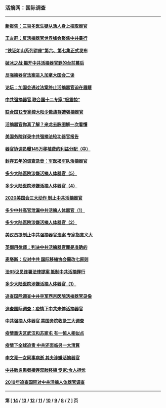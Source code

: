 ### 活摘网：国际调查
---
#### [新报告：三百多医生疑从活人身上摘取器官](../../pages/nf5947/n13703044.md?04280430) 
#### [王友群：反活摘器官世界峰会聚焦中共暴行](../../pages/nf5947/n13250738.md?04280430) 
#### [“铁证如山系列讲座”第六、第七集正式发布](../../pages/nf5947/n13106287.md?04280430) 
#### [破冰之战 揭开中共活摘器官罪的台前幕后](../../pages/nf5947/n13082457.md?04280430) 
#### [反强摘器官法案进入加拿大国会二读](../../pages/nf5947/n13033450.md?04280430) 
#### [论坛：加国会通过法案终止活摘器官迫在眉睫](../../pages/nf5947/n13029839.md?04280430) 
#### [中共强摘器官 联合国十二专家“极震惊”](../../pages/nf5947/n13024313.md?04280430) 
#### [联合国12专家控大陆少数族群遭强摘器官](../../pages/nf5947/n13023877.md?04280430) 
#### [活摘器官你真了解？来龙去脉图解一次看懂](../../pages/nf5947/n13013820.md?04280430) 
#### [美国务院详录中共强摘法轮功器官报告](../../pages/nf5947/n12944519.md?04280430) 
#### [器官协调员曝145万移植费的利益分配（中）](../../pages/nf5947/n12894547.md?04280430) 
#### [封存五年的调查录音：军医揭军队活摘器官](../../pages/nf5947/n12798692.md?04280430) 
#### [多少大陆医院涉嫌活摘人体器官（5）](../../pages/nf5947/n12768383.md?04280430) 
#### [多少大陆医院涉嫌活摘人体器官（4）](../../pages/nf5947/n12664434.md?04280430) 
#### [2020美国会三大动作 制止中共活摘器官](../../pages/nf5947/n12682004.md?04280430) 
#### [多少中共高官泄漏中共活摘人体器官（1）](../../pages/nf5947/n12671234.md?04280430) 
#### [多少大陆医院涉嫌活摘人体器官（2）](../../pages/nf5947/n12655589.md?04280430) 
#### [美议员提制止中共强摘器官法案 专家指意义大](../../pages/nf5947/n12630561.md?04280430) 
#### [英御用律师：判决中共活摘器官罪是准确的](../../pages/nf5947/n12580740.md?04280430) 
#### [麦塔斯：应对中共 国际移植协会需改七原则](../../pages/nf5947/n12514711.md?04280430) 
#### [法65议员连署法律提案 抵制中共活摘罪行](../../pages/nf5947/n12437047.md?04280430) 
#### [多少大陆医院涉嫌活摘人体器官（1）](../../pages/nf5947/n12414284.md?04280430) 
#### [追查国际调查中共空军西京医院活摘器官录像](../../pages/nf5947/n12348837.md?04280430) 
#### [追查国际调查：疫情下中共未停活摘器官](../../pages/nf5947/n12273415.md?04280430) 
#### [中共强摘人体器官 美国务院收录三大调查](../../pages/nf5947/n12181488.md?04280430) 
#### [疫情重灾区武汉和苏家屯 有一惊人相似点](../../pages/nf5947/n12150824.md?04280430) 
#### [疫情下全球追责 中共还面临另一大清算](../../pages/nf5947/n12070397.md?04280430) 
#### [李文亮一女同事病逝 其夫涉嫌活摘器官](../../pages/nf5947/n11957882.md?04280430) 
#### [中共肺炎患者接连双肺移植 专家:令人担忧](../../pages/nf5947/n11945516.md?04280430) 
#### [2019年追查国际对中共活摘人体器官调查](../../pages/nf5947/n11917733.md?04280430) 

---
#### 第 [ [14](./14.md?04280430) / [13](./13.md?04280430) / [12](./12.md?04280430) / [11](./11.md?04280430) / [10](./10.md?04280430) / [9](./9.md?04280430) / [8](./8.md?04280430) / [7](./7.md?04280430) ] 页
